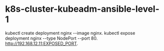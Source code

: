 # k8s-cluster-kubeadm-ansible-level-1

kubectl create deployment nginx --image nginx. 
kubectl expose deployment nginx --type NodePort --port 80. 
http://192.168.12.11:EXPOSED_PORT. 
